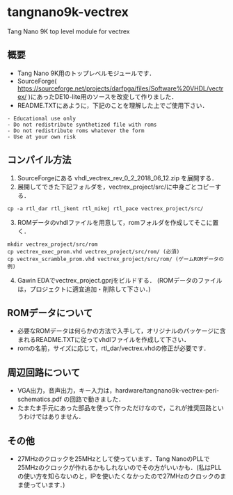 # tangnano9k-vectrex
Tang Nano 9K top level module for vectrex

## 概要
- Tang Nano 9K用のトップレベルモジュールです．
- SourceForge( https://sourceforge.net/projects/darfpga/files/Software%20VHDL/vectrex/ )にあったDE10-lite用のソースを改変して作りました．
- README.TXTにあように，下記のことを理解した上でご使用下さい．
```
- Educational use only
- Do not redistribute synthetized file with roms
- Do not redistribute roms whatever the form
- Use at your own risk
```
## コンパイル方法
1. SourceForgeにある vhdl_vectrex_rev_0_2_2018_06_12.zip を展開する．
2. 展開してできた下記フォルダを，vectrex_project/src/に中身ごとコピーする．
```
cp -a rtl_dar rtl_jkent rtl_mikej rtl_pace vectrex_project/src/
```
3. ROMデータのvhdlファイルを用意して，romフォルダを作成してそこに置く．
```
mkdir vectrex_project/src/rom
cp vectrex_exec_prom.vhd vectrex_project/src/rom/ (必須)
cp vectrex_scramble_prom.vhd vectrex_project/src/rom/ (ゲームROMデータの例)
```
4. Gawin EDAでvectrex_project.gprjをビルドする．
(ROMデータのファイルは，プロジェクトに適宜追加・削除して下さい．)

## ROMデータについて
- 必要なROMデータは何らかの方法で入手して，オリジナルのパッケージに含まれるREADME.TXTに従ってvhdlファイルを作成して下さい．
- romの名前，サイズに応じて，rtl_dar/vectrex.vhdの修正が必要です．

## 周辺回路について
- VGA出力，音声出力，キー入力は，hardware/tangnano9k-vectrex-peri-schematics.pdf の回路で動きました．
- たまたま手元にあった部品を使って作っただけなので，これが推奨回路というわけではありません．

## その他
- 27MHzのクロックを25MHzとして使っています．Tang NanoのPLLで25MHzのクロックが作れるかもしれないのでその方がいいかも．(私はPLLの使い方を知らないのと，IPを使いたくなかったので27MHzのクロックのまま使っています．)

